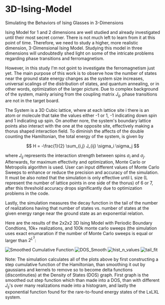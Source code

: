 # 3D-Ising-Model
Simulating the Behaviors of Ising Glasses in 3-Dimensions

Ising Model for 1 and 2 dimensions are well studied and already investigated until their most secret corner. There is not much left to learn from it at this point of time. Therefore, we need to study a higher, more realistic dimension, 3-Dimensional Ising Model. Studying this model in three dimensions will undoubtedly shed light on some of the intricate problems regarding phase transitions and ferromagnetism. 

However, in this study I'm not goint to investigate the ferromagnetism just yet. The main purpose of this work is to observe how the number of states near the ground state energy changes as the system size increases, universal scalings of the distribution of states, and quantum annealing, or in other words, optimization of the larger picture. Due to complex background of the system, mainly arising from the coupling matrix $J_{ij}$, phase transitions are not in the target board. 

The System is a 3D Cubic lattice, where at each lattice site i there is an atom or molecule that take the values either -1 or 1, -1 indicating down spin and 1 indicating up spin. On another nore, the system's boundary lattice points also interact with the one at the opposite site, effectively making a thorus shaped interaction field. To diminish the affects of the double counting the Hamiltonian, the total energy of the system, is given by

$$
H = -\frac{1}{2} \sum_{i,j} J_{ij} \sigma_i \sigma_j
$$

where $J_{ij}$ represents the interaction strength between spins $\sigma_i$ and $\sigma_j$. Afterwards, for maximum effectivity and optimization, Monte Carlo or Metropolis algorithm is used. User can input different values of Monte Carlo Sweeps to enhance or reduce the precision and accuracy of the simulation. It must be also noted that the simulation is only effective until L size (L represent the number of lattice points in one side of the thorus) of 6 or 7, after this threshold accuracy drops significantly due to optimization problems in the code. 

Lastly, the simulation measures the decay function in the tail of the number of realizations having that number of states vs. number of states at the given energy range near the ground state as an exponential relation.

Here are the results of the 2x2x2 3D Ising Model with Periodic Boundary Condtions, 10k+ realizations, and 100k monte carlo sweeps (the simulation uses exact enumaration if the number of Monte Carlo sweeps is equal or larger than $2^{L^3}$:

![Smoothed Cumulative Function](https://github.com/user-attachments/assets/32541c03-0a82-491c-8696-b62ca4858223)
![DOS_Smooth](https://github.com/user-attachments/assets/e1ca349a-4dbd-466a-8cef-4532ca2ea642)
![hist_n_values](https://github.com/user-attachments/assets/315d19b5-bee9-4123-b120-c6e85a2c36d6)
![tail_fit](https://github.com/user-attachments/assets/f0e3341b-87f4-46f2-b43b-03a3239c6842)

Note: The simulation calculates all of the plots above by first constructing a step cumulative function of the Hamiltonian, than smoothing it out by gaussians and kernels to remove so to become delta functions (discontinuties) at the Density of States (DOS) graph. First graph is the smoothed out step function which than made into a DOS, than with different $J_{ij}$'s over many realizations made into a histogram, and lastly the exponential function found for the rare-to-found energy states of the LxLXL system.
